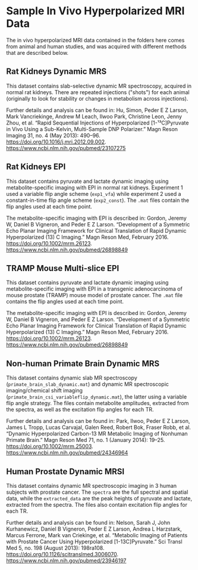 # Sample In Vivo Hyperpolarized MRI Data

The in vivo hyperpolarized MRI data contained in the folders here comes from animal and human studies, and was acquired with different methods that are described below.

## Rat Kidneys Dynamic MRS

This dataset contains slab-selective dynamic MR spectroscopy, acquired in normal rat kidneys.  There are repeated injections ("shots") for each animal (originally to look for stability or changes in metabolism across injections).

Further details and analysis can be found in:
Hu, Simon, Peder E Z Larson, Mark Vancriekinge, Andrew M Leach, Ilwoo Park, Christine Leon, Jenny Zhou, et al. “Rapid Sequential Injections of Hyperpolarized [1-¹³C]Pyruvate in Vivo Using a Sub-Kelvin, Multi-Sample DNP Polarizer.” Magn Reson Imaging 31, no. 4 (May 2013): 490–96. https://doi.org/10.1016/j.mri.2012.09.002.  https://www.ncbi.nlm.nih.gov/pubmed/23107275

## Rat Kidneys EPI

This dataset contains pyruvate and lactate dynamic imaging using metabolite-specific imaging with EPI in normal rat kidneys.  Experiment 1 used a variable flip angle scheme (`exp1_vfa`) while experiment 2 used a constant-in-time flip angle scheme (`exp2_const`).  The `.mat` files contain the flip angles used at each time point.

The metabolite-specific imaging with EPI is described in:
Gordon, Jeremy W, Daniel B Vigneron, and Peder E Z Larson. “Development of a Symmetric Echo Planar Imaging Framework for Clinical Translation of Rapid Dynamic Hyperpolarized (13) C Imaging.” Magn Reson Med, February 2016. https://doi.org/10.1002/mrm.26123. https://www.ncbi.nlm.nih.gov/pubmed/26898849

## TRAMP Mouse Multi-slice EPI

This dataset contains pyruvate and lactate dynamic imaging using metabolite-specific imaging with EPI in a transgenic adenocarcinoma of mouse prostate (TRAMP) mouse model of prostate cancer.  The `.mat` file contains the flip angles used at each time point.

The metabolite-specific imaging with EPI is described in:
Gordon, Jeremy W, Daniel B Vigneron, and Peder E Z Larson. “Development of a Symmetric Echo Planar Imaging Framework for Clinical Translation of Rapid Dynamic Hyperpolarized (13) C Imaging.” Magn Reson Med, February 2016. https://doi.org/10.1002/mrm.26123. https://www.ncbi.nlm.nih.gov/pubmed/26898849

## Non-human Primate Brain Dynamic MRS

This dataset contains dynamic slab MR spectroscopy (`primate_brain_slab_dynamic.mat`) and dynamic MR spectroscopic imaging/chemical shift imaging (`primate_brain_csi_variableflip_dynamic.mat`), the latter using a variable flip angle strategy.  The files contain metabolite amplitudes, extracted from the spectra, as well as the excitation flip angles for each TR.

Further details and analysis can be found in:
Park, Ilwoo, Peder E Z Larson, James L Tropp, Lucas Carvajal, Galen Reed, Robert Bok, Fraser Robb, et al. “Dynamic Hyperpolarized Carbon-13 MR Metabolic Imaging of Nonhuman Primate Brain.” Magn Reson Med 71, no. 1 (January 2014): 19–25. https://doi.org/10.1002/mrm.25003. https://www.ncbi.nlm.nih.gov/pubmed/24346964

## Human Prostate Dynamic MRSI

This dataset contains dynamic MR spectroscopic imaging in 3 human subjects with prostate cancer.  The `spectra` are the full spectral and spatial data, while the `extracted_data` are the peak heights of pyruvate and lactate, extracted from the spectra.  The files also contain excitation flip angles for each TR.

Further details and analysis can be found in:
Nelson, Sarah J, John Kurhanewicz, Daniel B Vigneron, Peder E Z Larson, Andrea L Harzstark, Marcus Ferrone, Mark van Criekinge, et al. “Metabolic Imaging of Patients with Prostate Cancer Using Hyperpolarized [1-13C]Pyruvate.” Sci Transl Med 5, no. 198 (August 2013): 198ra108. https://doi.org/10.1126/scitranslmed.3006070. https://www.ncbi.nlm.nih.gov/pubmed/23946197
